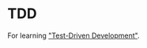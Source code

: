 # TDD
For learning ["Test-Driven Development"](https://www.amazon.co.jp/exec/obidos/ASIN/4274217884/).
